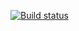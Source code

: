 [![Build status](https://ci.appveyor.com/api/projects/status/b9ayptjdpfa8yqa7?svg=true)](https://ci.appveyor.com/project/KateMila/ci-appveyor-new)